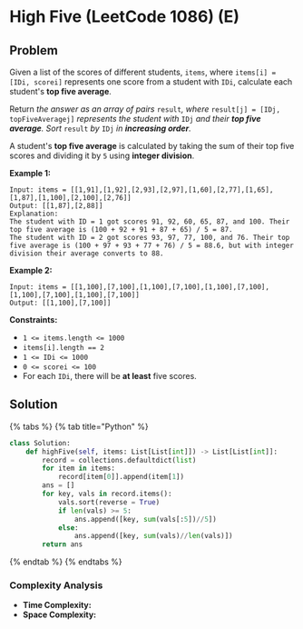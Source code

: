 # High Five \(LeetCode 1086\) \(E\)

## Problem

Given a list of the scores of different students, `items`, where `items[i] = [IDi, scorei]` represents one score from a student with `IDi`, calculate each student's **top five average**.

Return _the answer as an array of pairs_ `result`_, where_ `result[j] = [IDj, topFiveAveragej]` _represents the student with_ `IDj` _and their **top five average**. Sort_ `result` _by_ `IDj` _in **increasing order**._

A student's **top five average** is calculated by taking the sum of their top five scores and dividing it by `5` using **integer division**.

**Example 1:**

```text
Input: items = [[1,91],[1,92],[2,93],[2,97],[1,60],[2,77],[1,65],[1,87],[1,100],[2,100],[2,76]]
Output: [[1,87],[2,88]]
Explanation: 
The student with ID = 1 got scores 91, 92, 60, 65, 87, and 100. Their top five average is (100 + 92 + 91 + 87 + 65) / 5 = 87.
The student with ID = 2 got scores 93, 97, 77, 100, and 76. Their top five average is (100 + 97 + 93 + 77 + 76) / 5 = 88.6, but with integer division their average converts to 88.
```

**Example 2:**

```text
Input: items = [[1,100],[7,100],[1,100],[7,100],[1,100],[7,100],[1,100],[7,100],[1,100],[7,100]]
Output: [[1,100],[7,100]]
```

**Constraints:**

* `1 <= items.length <= 1000`
* `items[i].length == 2`
* `1 <= IDi <= 1000`
* `0 <= scorei <= 100`
* For each `IDi`, there will be **at least** five scores.

## Solution 

{% tabs %}
{% tab title="Python" %}
```python
class Solution:
    def highFive(self, items: List[List[int]]) -> List[List[int]]:
        record = collections.defaultdict(list)
        for item in items:
            record[item[0]].append(item[1])
        ans = []
        for key, vals in record.items():
            vals.sort(reverse = True)
            if len(vals) >= 5:
                ans.append([key, sum(vals[:5])//5])
            else:
                ans.append([key, sum(vals)//len(vals)])
        return ans
```
{% endtab %}
{% endtabs %}

### Complexity Analysis

* **Time Complexity:**
* **Space Complexity:**

